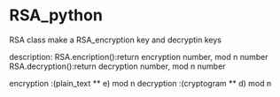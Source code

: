 # RSA_python

RSA class make a RSA_encryption key and decryptin keys

description:
  RSA.encription():return encryption number, mod n number
  RSA.decryption():return decryption number, mod n number
  
  encryption :(plain_text ** e) mod n
  decryption :(cryptogram ** d) mod n
